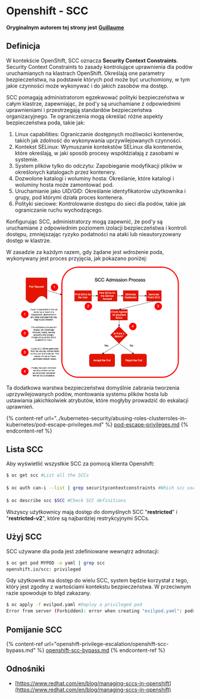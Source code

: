 # Openshift - SCC

**Oryginalnym autorem tej strony jest** [**Guillaume**](https://www.linkedin.com/in/guillaume-chapela-ab4b9a196)

## Definicja

W kontekście OpenShift, SCC oznacza **Security Context Constraints**. Security Context Constraints to zasady kontrolujące uprawnienia dla podów uruchamianych na klastrach OpenShift. Określają one parametry bezpieczeństwa, na podstawie których pod może być uruchomiony, w tym jakie czynności może wykonywać i do jakich zasobów ma dostęp.

SCC pomagają administratorom egzekwować polityki bezpieczeństwa w całym klastrze, zapewniając, że pod'y są uruchamiane z odpowiednimi uprawnieniami i przestrzegają standardów bezpieczeństwa organizacyjnego. Te ograniczenia mogą określać różne aspekty bezpieczeństwa poda, takie jak:

1. Linux capabilities: Ograniczanie dostępnych możliwości kontenerów, takich jak zdolność do wykonywania uprzywilejowanych czynności.
2. Kontekst SELinux: Wymuszanie kontekstów SELinux dla kontenerów, które określają, w jaki sposób procesy współdziałają z zasobami w systemie.
3. System plików tylko do odczytu: Zapobieganie modyfikacji plików w określonych katalogach przez kontenery.
4. Dozwolone katalogi i woluminy hosta: Określanie, które katalogi i woluminy hosta może zamontować pod.
5. Uruchamianie jako UID/GID: Określanie identyfikatorów użytkownika i grupy, pod którymi działa proces kontenera.
6. Polityki sieciowe: Kontrolowanie dostępu do sieci dla podów, takie jak ograniczanie ruchu wychodzącego.

Konfigurując SCC, administratorzy mogą zapewnić, że pod'y są uruchamiane z odpowiednim poziomem izolacji bezpieczeństwa i kontroli dostępu, zmniejszając ryzyko podatności na ataki lub nieautoryzowany dostęp w klastrze.

W zasadzie za każdym razem, gdy żądane jest wdrożenie poda, wykonywany jest proces przyjęcia, jak pokazano poniżej:

<figure><img src="../../.gitbook/assets/Managing SCCs in OpenShift-1.png" alt=""><figcaption></figcaption></figure>

Ta dodatkowa warstwa bezpieczeństwa domyślnie zabrania tworzenia uprzywilejowanych podów, montowania systemu plików hosta lub ustawiania jakichkolwiek atrybutów, które mogłyby prowadzić do eskalacji uprawnień.

{% content-ref url="../kubernetes-security/abusing-roles-clusterroles-in-kubernetes/pod-escape-privileges.md" %}
[pod-escape-privileges.md](../kubernetes-security/abusing-roles-clusterroles-in-kubernetes/pod-escape-privileges.md)
{% endcontent-ref %}

## Lista SCC

Aby wyświetlić wszystkie SCC za pomocą klienta Openshift:
```bash
$ oc get scc #List all the SCCs

$ oc auth can-i --list | grep securitycontextconstraints #Which scc user can use

$ oc describe scc $SCC #Check SCC definitions
```
Wszyscy użytkownicy mają dostęp do domyślnych SCC "**restricted**" i "**restricted-v2**", które są najbardziej restrykcyjnymi SCCs.

## Użyj SCC

SCC używane dla poda jest zdefiniowane wewnątrz adnotacji:
```bash
$ oc get pod MYPOD -o yaml | grep scc
openshift.io/scc: privileged
```
Gdy użytkownik ma dostęp do wielu SCC, system będzie korzystał z tego, który jest zgodny z wartościami kontekstu bezpieczeństwa. W przeciwnym razie spowoduje to błąd zakazany.
```bash
$ oc apply -f evilpod.yaml #Deploy a privileged pod
Error from server (Forbidden): error when creating "evilpod.yaml": pods "evilpod" is forbidden: unable to validate against any security context constrain
```
## Pomijanie SCC

{% content-ref url="openshift-privilege-escalation/openshift-scc-bypass.md" %}
[openshift-scc-bypass.md](openshift-privilege-escalation/openshift-scc-bypass.md)
{% endcontent-ref %}

## Odnośniki

* [https://www.redhat.com/en/blog/managing-sccs-in-openshift](https://www.redhat.com/en/blog/managing-sccs-in-openshift)
